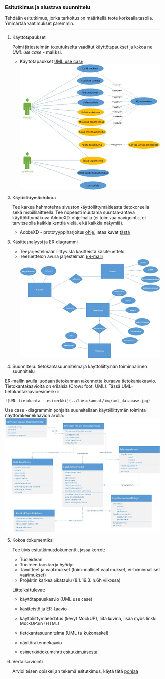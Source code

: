 ### Esitutkimus ja alustava suunnittelu

Tehdään esitutkimus, jonka tarkoitus on määritellä tuote korkealla tasolla. Ymmärtää vaatimukset paremmin.

---
1. Käyttötapaukset

    Poimi järjestelmän toteutukselta vaaditut käyttötapaukset ja kokoa ne *UML use case* - malliksi.
    - Käyttötapaukset [UML use case](http://leeniemi.net/proj20AB/index.php?sivu=usecase)
    ![UML käyttötapauskaavio - esimerkki](./img/uml_usecase.jpg)

2. Käyttöliittymäehdotus

    Tee karkea hahmotelma sivuston käyttöliittymäideasta tietokoneella sekä mobiililaitteella. Tee nopeasti muutama suuntaa-antava käyttöliittymäkuva AdobeXD-ohjelmalla (ei toimivaa navigointia, ei tarvitse olla kaikkia kenttiä vielä, eikä kaikkia näkymiä).
    - AdobeXD - prototyyppiharjoitus [ohje](http://www.leeniemi.net/syst19/index.php?sivu=xd), lataa kuvat [tästä](./img/xd_demo_kuvat.7z)

3. Käsitteanalyysi ja ER-diagrammi
     - Tee järjestelmään liittyvistä käsitteistä käsiteluettelo
     - Tee luettelon avulla järjestelmän [ER-malli](http://appro.mit.jyu.fi/tiedonhallinta/luennot/luento2/#TOC1)
     ![ER-malli - esimerkki](../tietokannat/img/er_kaavio.jpg)

4. Suunnittelu: tietokantasuunnitelma ja käyttöliittymän toiminnallinen suunnittelu

ER-mallin avulla luodaan tietokannan rakennetta kuvaava tietokantakaavio. Tietokantakaavioita on erilaisia (Crows foot, UML). Tässä UML-tietokantakaavioesimerkki:

    ![UML-tietokanta - esimerkki](../tietokannat/img/uml_database.jpg)

Use case - diagrammin pohjalta suunnitellaan 
käyttöliittymän toiminta näyttörakennekaavion avulla:
    ![UML näyttökartta - esimerkki](img/uml_nayttokaavio.jpg)

5. Kokoa dokumentiksi

    Tee tiivis esitutkimusdokumentti, jossa kerrot:
    - Tuoteidean
    - Tuotteen taustan ja hyödyt
    - Tavoitteet ja vaatimukset (toiminnalliset vaatimukset, ei-toiminnalliset vaatimukset)
    - Projektin karkea aikataulu (8.1. 19.3. n.6h viikossa)

    Liitteiksi tulevat:
    - käyttötapauskaavio (UML use case)
    - käsitteistö ja ER-kaavio
    - käyttöliittymäehdotus (kevyt MockUP), liitä kuvina, lisää myös linkki MockUP:iin (HTML)
    - tietokantasuunnitelma (UML tai kukonaskel)
    - näyttörakennekaavio

    - esimerkkidokumentti [esitutkimuksesta](http://www.leeniemi.net/syst19/materiaali/WebMagiaEsitutkimus.pdf).

5. Vertaisarviointi

    Arvioi toisen opiskelijan tekemä esitutkimus, käytä tätä [pohjaa](http://www.leeniemi.net/syst19/materiaali/Vertaisarviointi.dotx)